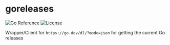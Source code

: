 # goreleases

[![Go Reference](https://pkg.go.dev/badge/go.seankhliao.com/goreleases.svg)](https://pkg.go.dev/go.seankhliao.com/goreleases)
[![License](https://img.shields.io/github/license/seankhliao/goreleases.svg?style=flat-square)](LICENSE)

Wrapper/Client for `https://go.dev/dl/?mode=json` for getting the current Go releases
